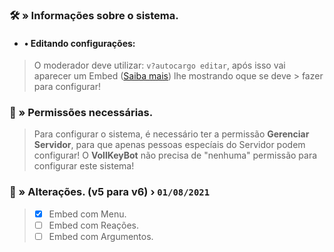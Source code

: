 ### 🛠️ » Informações sobre o sistema.
- #### **•** Editando configurações:
> O moderador deve utilizar: `v?autocargo editar`, após isso vai aparecer um Embed ([Saiba mais](https://google.com/)) lhe mostrando oque se deve > fazer para configurar!

### 🔖 » Permissões necessárias.
> Para configurar o sistema, é necessário ter a permissão **Gerenciar Servidor**, para que apenas pessoas especíais do Servidor podem configurar! O **VollKeyBot** não precisa de "nenhuma" permissão para configurar este sistema!


### 📜 » Alterações. (**v5** para **v6**) › `01/08/2021`
> - [x] Embed com Menu.
> - [ ] Embed com Reações.
> - [ ] Embed com Argumentos.